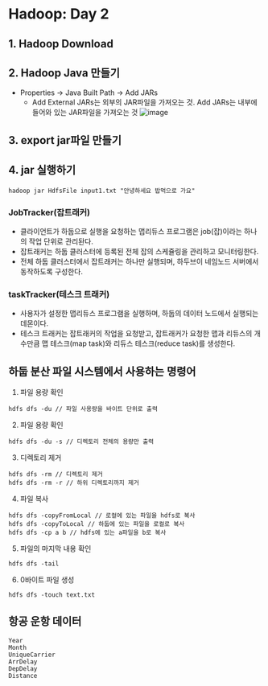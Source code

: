 # Hadoop: Day 2
## 1. Hadoop Download

## 2. Hadoop Java 만들기
- Properties -> Java Built Path -> Add JARs
    - Add External JARs는 외부의 JAR파일을 가져오는 것. Add JARs는 내부에 들어와 있는 JAR파일을 가져오는 것
![image](https://user-images.githubusercontent.com/58713684/73322199-be5cea80-4287-11ea-90b6-2f9f177b2cf9.png)

## 3. export jar파일 만들기

## 4. jar 실행하기
```
hadoop jar HdfsFile input1.txt "안녕하세요 밥먹으로 가요"
```

### JobTracker(잡트래커)
- 클라이언트가 하둡으로 실행을 요청하는 맵리듀스 프로그램은 job(잡)이라는 하나의 작업 단위로 관리돤다.
- 잡트래커는 하둡 클러스터에 등록된 전체 잡의 스케쥴링을 관리하고 모니터링한다.
- 전체 하둡 클러스터에서 잡트래커는 하나만 실행되며, 하두브이 네임노드 서버에서 동작하도록 구성한다.

### taskTracker(테스크 트래커)
- 사용자가 설정한 맵리듀스 프로그램을 실행하며, 하둡의 데이터 노드에서 실행되는 데몬이다.
- 테스크 트래커는 잡트래커의 작업을 요청받고, 잡트래커가 요청한 맵과 리듀스의 개수만큼 맵 테스크(map task)와 리듀스 테스크(reduce task)를 생성한다.

## 하둡 분산 파일 시스템에서 사용하는 명령어
1. 파일 용량 확인
```
hdfs dfs -du // 파일 사용량을 바이트 단위로 출력
```
2. 파일 용량 확인
```
hdfs dfs -du -s // 디렉토리 전체의 용량만 출력
```
3. 디렉토리 제거
```
hdfs dfs -rm // 디렉토리 제거
hdfs dfs -rm -r // 하위 디렉토리까지 제거
```
4. 파일 복사
```
hdfs dfs -copyFromLocal // 로컬에 있는 파일을 hdfs로 복사
hdfs dfs -copyToLocal // 하둡에 있는 파일을 로컬로 복사
hdfs dfs -cp a b // hdfs에 있는 a파일을 b로 복사
```
5. 파일의 마지막 내용 확인
```
hdfs dfs -tail
```
6. 0바이트 파일 생성
```
hdfs dfs -touch text.txt
```

## 항공 운항 데이터
```
Year
Month
UniqueCarrier
ArrDelay
DepDelay
Distance
```

